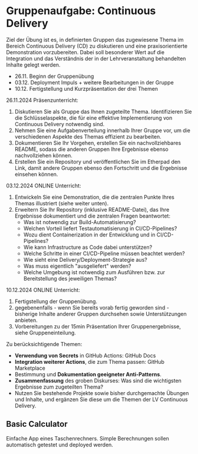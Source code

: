 # Gruppenaufgabe: Continuous Delivery

Ziel der Übung ist es, in definierten Gruppen das zugewiesene Thema im Bereich Continuous Delivery (CD) zu diskutieren und eine praxisorientierte Demonstration vorzubereiten. Dabei soll besonderer Wert auf die Integration und das Verständnis der in der Lehrveranstaltung behandelten Inhalte gelegt werden.

* 26.11. Beginn der Gruppenübung
* 03.12. Deployment Impuls + weitere Bearbeitungen in der Gruppe
* 10.12. Fertigstellung und Kurzpräsentation der drei Themen

26.11.2024 Präsenzunterricht:

1. Diskutieren Sie als Gruppe das Ihnen zugeteilte Thema. Identifizieren Sie die Schlüsselaspekte, die für eine effektive Implementierung von Continuous Delivery notwendig sind.
2. Nehmen Sie eine Aufgabenverteilung innerhalb Ihrer Gruppe vor, um die verschiedenen Aspekte des Themas effizient zu bearbeiten.
3. Dokumentieren Sie Ihr Vorgehen, erstellen Sie ein nachvollziehbares README, sodass die anderen Gruppen Ihre Ergebnisse ebenso nachvollziehen können.
4. Erstellen Sie ein Repository und veröffentlichen Sie im Etherpad den Link, damit andere Gruppen ebenso den Fortschritt und die Ergebnisse einsehen können.

03.12.2024 ONLINE Unterricht:

1. Entwickeln Sie eine Demonstration, die die zentralen Punkte Ihres Themas illustriert (siehe weiter unten).
2. Erweitern Sie Ihr Repository (inklusive README-Datei), das Ihre Ergebnisse dokumentiert und die zentralen Fragen beantwortet:
    * Was ist notwendig zur Build-Automatisierung?
    * Welchen Vorteil liefert Testautomatisierung in CI/CD-Pipelines?
    * Wozu dient Containerization in der Entwicklung und in CI/CD-Pipelines?
    * Wie kann Infrastructure as Code dabei unterstützen?
    * Welche Schritte in einer CI/CD-Pipeline müssen beachtet werden?
    * Wie sieht eine Delivery/Deployment-Strategie aus?
    * Was muss eigentlich "ausgeliefert" werden?
    * Welche Umgebung ist notwendig zum Ausführen bzw. zur Bereitstellung des jeweiligen Themas?

10.12.2024 ONLINE Unterricht:

1. Fertigstellung der Gruppenübung.
2. gegebenenfalls - wenn Sie bereits vorab fertig geworden sind - bisherige Inhalte anderer Gruppen durchsehen sowie Unterstützungen anbieten.
3. Vorbereitungen zu der 15min Präsentation Ihrer Gruppenergebnisse, siehe Gruppeneinteilung.

Zu berücksichtigende Themen:

* **Verwendung von Secrets** in GitHub Actions: GitHub Docs
* **Integration weiterer Actions**, die zum Thema passen: GitHub Marketplace
* Bestimmung und **Dokumentation geeigneter Anti-Patterns**.
* **Zusammenfassung** des groben Diskurses: Was sind die wichtigsten Ergebnisse zum zugeteilten Thema?
* Nutzen Sie bestehende Projekte sowie bisher durchgemachte Übungen und Inhalte, und ergänzen Sie diese um die Themen der LV Continuous Delivery.

## Basic Calculator

Einfache App eines Taschenrechners. Simple Berechnungen sollen automatisch getestet und deployed werden.
